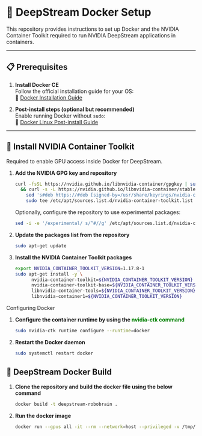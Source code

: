 # 🚀 DeepStream Docker Setup

This repository provides instructions to set up Docker and the NVIDIA Container Toolkit required to run NVIDIA DeepStream applications in containers.

---

## 📋 Prerequisites

1. **Install Docker CE**  
   Follow the official installation guide for your OS:  
   🔗 [Docker Installation Guide](https://docs.docker.com/engine/install)

2. **Post-install steps (optional but recommended)**  
   Enable running Docker without `sudo`:  
   🔗 [Docker Linux Post-install Guide](https://docs.docker.com/engine/install/linux-postinstall)

---

## 🧰 Install NVIDIA Container Toolkit

Required to enable GPU access inside Docker for DeepStream.

1. **Add the NVIDIA GPG key and repository**
   ```bash
   curl -fsSL https://nvidia.github.io/libnvidia-container/gpgkey | sudo gpg --dearmor -o /usr/share/keyrings/nvidia-container-toolkit-keyring.gpg \
     && curl -s -L https://nvidia.github.io/libnvidia-container/stable/deb/nvidia-container-toolkit.list | \
       sed 's#deb https://#deb [signed-by=/usr/share/keyrings/nvidia-container-toolkit-keyring.gpg] https://#g' | \
       sudo tee /etc/apt/sources.list.d/nvidia-container-toolkit.list
   ```
   Optionally, configure the repository to use experimental packages:
   ```bash
   sed -i -e '/experimental/ s/^#//g' /etc/apt/sources.list.d/nvidia-container-toolkit.list
   ```
2. **Update the packages list from the repository**
   ```bash
   sudo apt-get update
   ```
3. **Install the NVIDIA Container Toolkit packages**
   ```bash
   export NVIDIA_CONTAINER_TOOLKIT_VERSION=1.17.8-1
   sudo apt-get install -y \
         nvidia-container-toolkit=${NVIDIA_CONTAINER_TOOLKIT_VERSION} \
         nvidia-container-toolkit-base=${NVIDIA_CONTAINER_TOOLKIT_VERSION} \
         libnvidia-container-tools=${NVIDIA_CONTAINER_TOOLKIT_VERSION} \
         libnvidia-container1=${NVIDIA_CONTAINER_TOOLKIT_VERSION}
   ```

Configuring Docker
1. **Configure the container runtime by using the <span style="color: green; font-weight: bold;">nvidia-ctk command</span>**
   ```bash
   sudo nvidia-ctk runtime configure --runtime=docker
   ```
2. **Restart the Docker daemon**
   ```bash
   sudo systemctl restart docker
   ```

## 🐳 DeepStream Docker Build
1. **Clone the repository and build the docker file using the below command**
   ```bash
   docker build -t deepstream-robobrain .
   ```

2. **Run the docker image**
   ```bash
   docker run --gpus all -it --rm --network=host --privileged -v /tmp/.X11-unix:/tmp/.X11-unix -e DISPLAY=$DISPLAY  deep stream-robobrain
   ```
